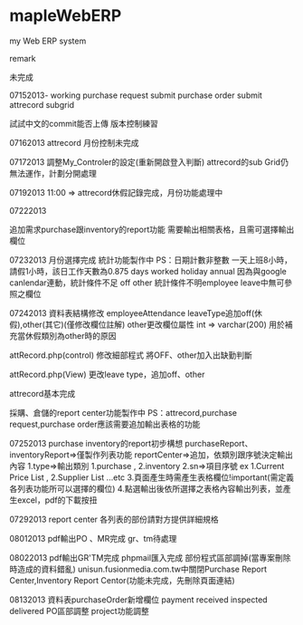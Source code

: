 mapleWebERP
===========

my Web ERP system



remark

未完成

07152013-
working
purchase request submit
purchase order submit
attrecord subgrid

試試中文的commit能否上傳
版本控制練習

07162013
attrecord 月份控制未完成

07172013
調整My_Controler的設定(重新開啟登入判斷)
attrecord的sub Grid仍無法運作，計劃分開處理

07192013
11:00 => attrecord休假記錄完成，月份功能處理中

07222013

追加需求purchase跟inventory的report功能
需要輸出相關表格，且需可選擇輸出欄位

07232013
月份選擇完成
統計功能製作中
PS：日期計數非整數
一天上班8小時，請假1小時，該日工作天數為0.875
days worked
holiday
annual
因為與google canlendar連動，統計條件不足
off
other
統計條件不明employee leave中無可參照之欄位

07242013
資料表結構修改 employeeAttendance
leaveType追加off(休假),other(其它)(僅修改欄位註解)
other更改欄位屬性 int => varchar(200) 用於補充當休假類別為other時的原因

attRecord.php(control)
修改細部程式
將OFF、other加入出缺勤判斷

attRecord.php(View)
更改leave type，追加off、other

attrecord基本完成

採購、倉儲的report center功能製作中
PS：attrecord,purchase request,purchase order應該需要追加輸出表格的功能

07252013
purchase inventory的report初步構想
purchaseReport、inventoryReport=>僅製作列表功能
reportCenter=>追加，依類別跟序號決定輸出內容
1.type=>輸出類別 1.purchase , 2.inventory
2.sn=>項目序號 ex 1.Current Price List , 2.Supplier List ...etc
3.頁面產生時需產生表格欄位!important(需定義各列表功能所可以選擇的欄位)
4.點選輸出後依所選擇之表格內容輸出列表，並產生excel，pdf的下載按扭

07292013
report center 各列表的部份請對方提供詳細規格


08012013
pdf輸出PO 、MR完成
gr、tm待處理

08022013
pdf輸出GR'TM完成
phpmail匯入完成
部份程式區部調掉(當專案刪除時造成的資料錯亂)
unisun.fusionmedia.com.tw中關閉Purchase Report Center,Inventory Report Centor(功能未完成，先刪除頁面連結)

08132013
資料表purchaseOrder新增欄位
payment
received
inspected
delivered
PO區部調整
project功能調整
